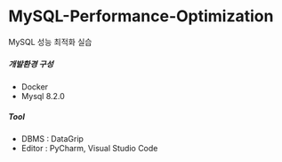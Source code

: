 # MySQL-Performance-Optimization
MySQL 성능 최적화 실습

##### 개발환경 구성  
* Docker  
* Mysql 8.2.0  
  
##### Tool  
* DBMS   : DataGrip  
* Editor : PyCharm, Visual Studio Code
